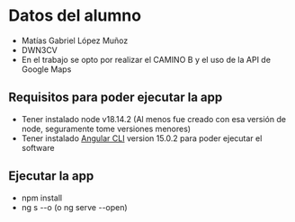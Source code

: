 # Datos del alumno
- Matías Gabriel López Muñoz
- DWN3CV
- En el trabajo se opto por realizar el CAMINO B y el uso de la API de Google Maps

## Requisitos para poder ejecutar la app
- Tener instalado node v18.14.2 (Al menos fue creado con esa versión de node, seguramente tome versiones menores)
- Tener instalado [Angular CLI](https://github.com/angular/angular-cli) version 15.0.2 para poder ejecutar el software

## Ejecutar la app
- npm install
- ng s --o (o ng serve --open)